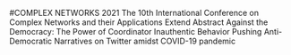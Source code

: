 #COMPLEX NETWORKS 2021 The 10th International Conference on Complex Networks and their Applications
Extend Abstract
Against the Democracy: The Power of Coordinator Inauthentic Behavior Pushing Anti-Democratic Narratives on Twitter amidst COVID-19 pandemic
